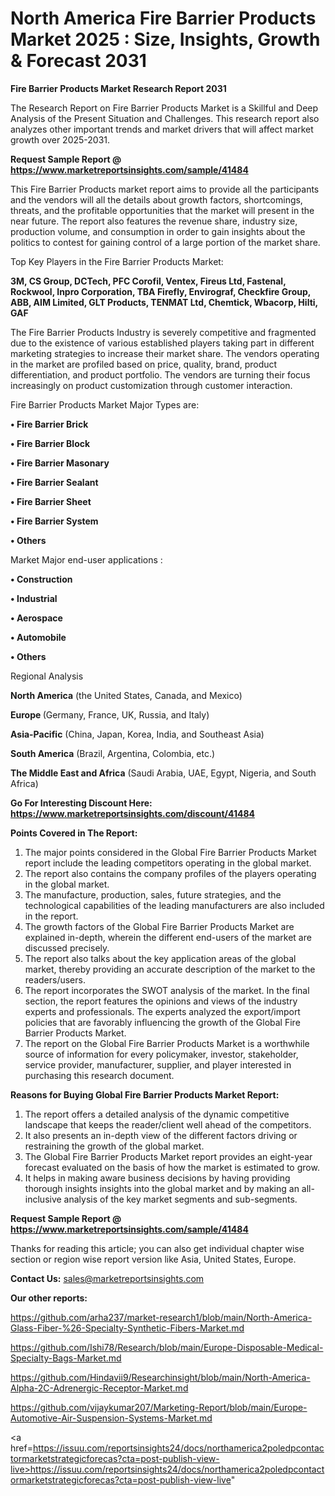 # North America Fire Barrier Products Market 2025 : Size, Insights, Growth & Forecast 2031

<strong>Fire Barrier Products Market Research Report 2031</strong>

The Research Report on Fire Barrier Products Market is a Skillful and Deep Analysis of the Present Situation and Challenges. This research report also analyzes other important trends and market drivers that will affect market growth over 2025-2031.

<strong>Request Sample Report @ <a href=https://www.marketreportsinsights.com/sample/41484>https://www.marketreportsinsights.com/sample/41484</a></strong>

This Fire Barrier Products market report aims to provide all the participants and the vendors will all the details about growth factors, shortcomings, threats, and the profitable opportunities that the market will present in the near future. The report also features the revenue share, industry size, production volume, and consumption in order to gain insights about the politics to contest for gaining control of a large portion of the market share.

Top Key Players in the Fire Barrier Products Market:

<strong>3M, CS Group, DCTech, PFC Corofil, Ventex, Fireus Ltd, Fastenal, Rockwool, Inpro Corporation, TBA Firefly, Envirograf, Checkfire Group, ABB, AIM Limited, GLT Products, TENMAT Ltd, Chemtick, Wbacorp, Hilti, GAF</strong>

The Fire Barrier Products Industry is severely competitive and fragmented due to the existence of various established players taking part in different marketing strategies to increase their market share. The vendors operating in the market are profiled based on price, quality, brand, product differentiation, and product portfolio. The vendors are turning their focus increasingly on product customization through customer interaction.

Fire Barrier Products Market Major Types are:

<strong>•  Fire Barrier Brick

•  Fire Barrier Block

•  Fire Barrier Masonary

•  Fire Barrier Sealant

•  Fire Barrier Sheet

•  Fire Barrier System

•  Others</strong>

Market Major end-user applications :

<strong>•  Construction

•  Industrial

•  Aerospace

•  Automobile

•  Others</strong>

Regional Analysis

</u><strong><b>North America</b></strong> (the United States, Canada, and Mexico)

<strong><b>Europe </b></strong>(Germany, France, UK, Russia, and Italy)

<strong><b>Asia-Pacific</b></strong> (China, Japan, Korea, India, and Southeast Asia)

<strong><b>South America</b></strong> (Brazil, Argentina, Colombia, etc.)

<strong><b>The Middle East and Africa</b></strong> (Saudi Arabia, UAE, Egypt, Nigeria, and South Africa)

<strong>Go For Interesting Discount Here: <a href=https://www.marketreportsinsights.com/discount/41484>https://www.marketreportsinsights.com/discount/41484</a></strong>

<strong>Points Covered in The Report:</strong>
<ol>
  <li>The major points considered in the Global Fire Barrier Products Market report include the leading competitors operating in the global market.</li>
  <li>The report also contains the company profiles of the players operating in the global market.</li>
  <li>The manufacture, production, sales, future strategies, and the technological capabilities of the leading manufacturers are also included in the report.</li>
  <li>The growth factors of the Global Fire Barrier Products Market are explained in-depth, wherein the different end-users of the market are discussed precisely.</li>
  <li>The report also talks about the key application areas of the global market, thereby providing an accurate description of the market to the readers/users.</li>
  <li>The report incorporates the SWOT analysis of the market. In the final section, the report features the opinions and views of the industry experts and professionals. The experts analyzed the export/import policies that are favorably influencing the growth of the Global Fire Barrier Products Market.</li>
  <li>The report on the Global Fire Barrier Products Market is a worthwhile source of information for every policymaker, investor, stakeholder, service provider, manufacturer, supplier, and player interested in purchasing this research document.</li>
</ol>
<strong>Reasons for Buying Global Fire Barrier Products Market Report:</strong>

<ol>
  <li>The report offers a detailed analysis of the dynamic competitive landscape that keeps the reader/client well ahead of the competitors.</li>
  <li>It also presents an in-depth view of the different factors driving or restraining the growth of the global market.</li>
  <li>The Global Fire Barrier Products Market report provides an eight-year forecast evaluated on the basis of how the market is estimated to grow.</li>
  <li>It helps in making aware business decisions by having providing thorough insights insights into the global market and by making an all-inclusive analysis of the key market segments and sub-segments.</li>
</ol>
<strong>Request Sample Report @ <a href=https://www.marketreportsinsights.com/sample/41484>https://www.marketreportsinsights.com/sample/41484</a></strong>


Thanks for reading this article; you can also get individual chapter wise section or region wise report version like Asia, United States, Europe.

<strong>Contact Us:</strong>
sales@marketreportsinsights.com

<strong>Our other reports:</strong>

<a href=https://github.com/arha237/market-research1/blob/main/North-America-Glass-Fiber-%26-Specialty-Synthetic-Fibers-Market.md>https://github.com/arha237/market-research1/blob/main/North-America-Glass-Fiber-%26-Specialty-Synthetic-Fibers-Market.md</a>

<a href=https://github.com/Ishi78/Research/blob/main/Europe-Disposable-Medical-Specialty-Bags-Market.md>https://github.com/Ishi78/Research/blob/main/Europe-Disposable-Medical-Specialty-Bags-Market.md</a>

<a href=https://github.com/Hindavii9/Researchinsight/blob/main/North-America-Alpha-2C-Adrenergic-Receptor-Market.md>https://github.com/Hindavii9/Researchinsight/blob/main/North-America-Alpha-2C-Adrenergic-Receptor-Market.md</a>

<a href=https://github.com/vijaykumar207/Marketing-Report/blob/main/Europe-Automotive-Air-Suspension-Systems-Market.md>https://github.com/vijaykumar207/Marketing-Report/blob/main/Europe-Automotive-Air-Suspension-Systems-Market.md</a>

<a href=https://issuu.com/reportsinsights24/docs/northamerica2poledpcontactormarketstrategicforecas?cta=post-publish-view-live>https://issuu.com/reportsinsights24/docs/northamerica2poledpcontactormarketstrategicforecas?cta=post-publish-view-live</a>"
